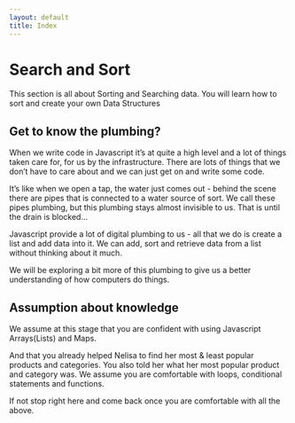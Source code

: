 ```yaml
---
layout: default
title: Index
---
```


# Search and Sort

This section is all about Sorting and Searching data. You will learn how to sort and create your own Data Structures

## Get to know the plumbing?

When we write code in Javascript it’s at quite a high level and a lot of things taken care for, for us by the infrastructure. There are lots of things that we don’t have to care about and we can just get on and write some code.

It’s like when we open a tap, the water just comes out - behind the scene there are pipes that is connected to a water source of sort. We call these pipes plumbing, but this plumbing stays almost invisible to us. That is until the drain is blocked…

Javascript provide a lot of digital plumbing to us - all that we do is create a list and add data into it. We can add, sort and retrieve data from a list without thinking about it much.

We will be exploring a bit more of this plumbing to give us a better understanding of how computers do things.

## Assumption about knowledge

We assume at this stage that you are confident with using Javascript Arrays(Lists) and Maps.

And that you already helped Nelisa to find her most & least popular products and categories. You also told her what her most popular product and category was. We assume you are comfortable with loops, conditional statements and functions.

If not stop right here and come back once you are comfortable with all the above.
